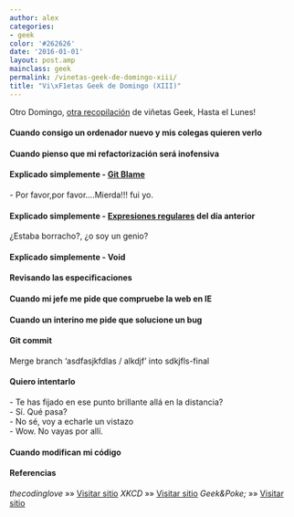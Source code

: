 ```yaml
---
author: alex
categories:
- geek
color: '#262626'
date: '2016-01-01'
layout: post.amp
mainclass: geek
permalink: /vinetas-geek-de-domingo-xiii/
title: "Vi\xF1etas Geek de Domingo (XIII)"
---
```


Otro Domingo, [otra recopilación][1] de viñetas Geek, Hasta el Lunes!

#### Cuando consigo un ordenador nuevo y mis colegas quieren verlo

<amp-img on="tap:lightbox1" role="button" tabindex="0" layout="responsive" alt="Cuando tengo un ordenador nuevo y mis colegas quieren verlo" src="/img/2013/12/when-I-get-a-new-computer-and-my-colleagues-want-to-see-it.gif" width="297px" height="329px" />
<!--more--><!--ad-->

#### Cuando pienso que mi refactorización será inofensiva

<amp-img on="tap:lightbox1" role="button" tabindex="0" layout="responsive" alt="Cuando pienso que mi refactorización será inofensiva" src="/img/2013/12/when-I-think-my-refactor-will-be-harmless.gif" width="400px" height="259px" />

#### Explicado simplemente - [Git Blame][2]

<div id="attachment_2026"  class="wp-caption aligncenter">
<amp-img on="tap:lightbox1" role="button" tabindex="0" layout="responsive" alt="Explicado simplemente - Git Blame" src="/img/2013/12/Simply-Explained-git-blame.jpg" width="415px" height="541px" />
<p class="wp-caption-text">
    - Por favor,por favor&#8230;.Mierda!!! fui yo.
  </p>
</div>

#### Explicado simplemente - [Expresiones regulares][3] del día anterior

<div id="attachment_2027"  class="wp-caption aligncenter">
<amp-img on="tap:lightbox1" role="button" tabindex="0" layout="responsive" alt="Explicado simplemente - Expresiones regulares del día anterior" src="/img/2013/12/Explicado-simplemente-Expresiones-regulares-del-día-anterior.jpg" width="329px" height="533px" />
<p class="wp-caption-text">
    ¿Estaba borracho?, ¿o soy un genio?
  </p>
</div>

#### Explicado simplemente - Void

<amp-img on="tap:lightbox1" role="button" tabindex="0" layout="responsive" alt="Explicado simplemente - Void" src="/img/2013/12/Explicado-simplemente-Void.jpg" width="352px" height="433px" />

#### Revisando las especificaciones

<amp-img on="tap:lightbox1" role="button" tabindex="0" layout="responsive" alt="Revisando las especificaciones" src="/img/2013/12/Examing-the-specs.gif" width="346px" height="194px" />

#### Cuando mi jefe me pide que compruebe la web en IE

<amp-img on="tap:lightbox1" role="button" tabindex="0" layout="responsive" alt="Cuando mi jefe me pide que compruebe la web en IE" src="/img/2013/12/Cuando-mi-jefe-me-pide-que-compruebe-la-web-en-IE.gif" width="250px" height="202px" />

#### Cuando un interino me pide que solucione un bug

<amp-img on="tap:lightbox1" role="button" tabindex="0" layout="responsive" alt="Cuando un interino me pide que solucione un bug" src="/img/2013/12/when-an-intern-asks-me-to-solve-a-bug.gif" width="297px" height="300px" />

#### Git commit

<div id="attachment_2031"  class="wp-caption aligncenter">
<amp-img on="tap:lightbox1" role="button" tabindex="0" layout="responsive" alt="Merge branch 'asdfasjkfdlas / alkdjf' into sdkjfls-final" src="/img/2013/12/git_commit-Merge-branch-asdfasjkfdlas-slash-alkdjf-into-sdkjfls-final.png" width="439px" height="250px" />
<p class="wp-caption-text">
    Merge branch &#8216;asdfasjkfdlas / alkdjf&#8217; into sdkjfls-final
  </p>
</div>

#### Quiero intentarlo

<div id="attachment_2032"  class="wp-caption aligncenter">
<amp-img on="tap:lightbox1" role="button" tabindex="0" layout="responsive" alt="Espera, vuelve" src="/img/2013/12/I-wanna-try.-Hang-on-be-right-back.png" width="740px" height="254px" />
<p class="wp-caption-text">
    - Te has fijado en ese punto brillante allá en la distancia?<br />- Sí. Qué pasa?<br />- No sé, voy a echarle un vistazo<br />- Wow. No vayas por allí.
  </p>
</div>

#### Cuando modifican mi código

<amp-img on="tap:lightbox1" role="button" tabindex="0" layout="responsive" alt="Cuando alguien modifica mi código" src="/img/2013/12/Cuando-alguien-modifica-mi-código.gif" width="460px" height="254px" />

#### Referencias

*thecodinglove* »» <a href="http://thecodinglove.com" target="_blank">Visitar sitio</a>
*XKCD* »» <a href="http://xkcd.com/" target="_blank">Visitar sitio</a>
*Geek&Poke;* »» <a href="http://geek-and-poke.com" target="_blank">Visitar sitio</a>



 [1]: https://elbauldelprogramador.com/ "Viñetas Geek de Domingo"
 [2]: https://elbauldelprogramador.com/mini-tutorial-y-chuleta-de-comandos-git/ "Git: Mini Tutorial y chuleta de comandos"
 [3]: https://elbauldelprogramador.com/introduccion-a-las-expresiones-regulares-en-python/ "Introducción a las expresiones regulares en python"